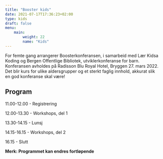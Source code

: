 ```yaml
---
title: "Booster kids"
date: 2021-07-17T17:36:23+02:00
type: kids
draft: false
menu:
    main:
        weight: 22
        name: "Kids"
---
```


For femte gang arrangerer Boosterkonferansen, i samarbeid med Lær Kidsa Koding og Bergen Offentlige Bibliotek, utviklerkonferanse for barn. Konferansen avholdes på Radisson Blu Royal Hotel, Bryggen 27. mars 2022. Det blir kurs for ulike aldersgrupper og et sterkt faglig innhold, akkurat slik en god konferanse skal være!

## Program

11.00-12.00 - Registrering

12.00-13.30 - Workshops, del 1 

13.30-14.15 - Lunsj

14.15-16.15 - Workshops, del 2

16.15 - Slutt

**Merk: Programmet kan endres fortløpende**


